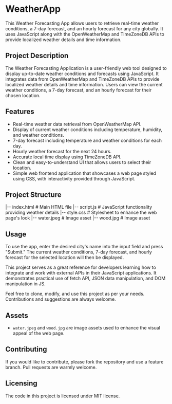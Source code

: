# WeatherApp

This Weather Forecasting App allows users to retrieve real-time weather conditions, a 7-day forecast, and an hourly forecast for any city globally. It uses JavaScript along with the OpenWeatherMap and TimeZoneDB APIs to provide localized weather details and time information.

## Project Description

The Weather Forecasting Application is a user-friendly web tool designed to display up-to-date weather conditions and forecasts using JavaScript. It integrates data from OpenWeatherMap and TimeZoneDB APIs to provide localized weather details and time information. Users can view the current weather conditions, a 7-day forecast, and an hourly forecast for their chosen location.

## Features

- Real-time weather data retrieval from OpenWeatherMap API.
- Display of current weather conditions including temperature, humidity, and weather conditions.
- 7-day forecast including temperature and weather conditions for each day.
- Hourly weather forecast for the next 24 hours.
- Accurate local time display using TimeZoneDB API.
- Clean and easy-to-understand UI that allows users to select their location.
- Simple web frontend application that showcases a web page styled using CSS, with interactivity provided through JavaScript.

## Project Structure

|-- index.html # Main HTML file
|-- script.js # JavaScript functionality providing weather details
|-- style.css # Stylesheet to enhance the web page's look
|-- water.jpeg # Image asset
|-- wood.jpg # Image asset


## Usage

To use the app, enter the desired city's name into the input field and press "Submit." The current weather conditions, 7-day forecast, and hourly forecast for the selected location will then be displayed.

This project serves as a great reference for developers learning how to integrate and work with external APIs in their JavaScript applications. It demonstrates practical use of fetch API, JSON data manipulation, and DOM manipulation in JS.

Feel free to clone, modify, and use this project as per your needs. Contributions and suggestions are always welcome.

## Assets

- `water.jpeg` and `wood.jpg` are image assets used to enhance the visual appeal of the web page.

## Contributing

If you would like to contribute, please fork the repository and use a feature branch. Pull requests are warmly welcome.

## Licensing

The code in this project is licensed under MIT license.
